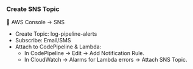 ### **Create SNS Topic**
📍 AWS Console → SNS
- Create Topic: log-pipeline-alerts
- Subscribe: Email/SMS
- Attach to CodePipeline & Lambda: 
  - In CodePipeline → Edit → Add Notification Rule.
  - In CloudWatch → Alarms for Lambda errors → Attach SNS Topic.
